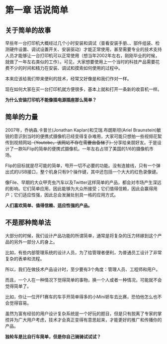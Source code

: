 # 第一章 话说简单

## 关于简单的故事

早些年一台打印机大概经过几个小时安装和调试（查看安装手册、、部件组装、检测硬件设置、调试设置开关、安装驱动）才能正常使用，甚至需要专业的技术支持人员才能够让一台打印机可以正常使用（想当年2002年左右，刚刚毕业的时候，就做了一年左右类似的工作）。可见，大家想要使用上一个当时的科技产品需要花费不少的时间和精力在安装、调试和摸索如何使用的过程中。

本来应该给我们带来便利的技术，经常又好像是和我们作对一样。


现在如何大家在买一台打印机就方便很多，基本上就和打开一条新的收音机一样。

**为什么安装打印机不能像插电源插座那么简单？**


## 简单的力量

2007年，乔纳森.卡普兰(Jonathan Kaplan)和艾瑞.布朗斯坦(Ariel Braunstein)敏锐的意识到当时的便携式摄像机已经变得复杂难用，大家可能只想拍一些视频花絮传到视频网站~~（Youtobe，该网站不存在需要自备梯子）~~分享给亲朋好友。于是设计了一款叫Flip的简单的便携式摄像机，一年左右占领了美国的1/6的摄像机市场。

Flip的目标就是尽可能的简单，甩开一切不必要的功能。没有连接线，只有一个弹出式的USB接口，整个机身只有9个操作键，其中还包括一个大大的红色录像键。

像File、早期的大众甲壳虫汽车以及Twitter这样简单的产品，都会对市场产生深远的影响。它们简单应用，因此能够为大众所接受；它们值得信赖，因此会赢得用户；它们适应性强，因此总会发展处别具一格的应用方式。

**人们喜欢简单、值得信赖、适应性强的产品。**

## 不是那种简单法

大部分的时候，我们设计产品功能的所谓简单，通常是将复杂的压力转嫁到这个产品的另外一部分人的身上。

比如，有些内部管理系统的设计人员，为了给管理者便利，为普通员工设计了非常复杂的表单和流程。

所以，我们在做技术产品设计时，至少要有3个角度：管理人员、工程师和用户。

而且，一个人在一种情况下觉得简单的事物，换一个人或者一种情况，可能就不会觉得简单了。

比如，你让一位开F1赛车的车手开简单得多的小Mini轿车去比赛，恐怕他怎么也不会觉得容易。

虽然为富有经验的用户设计复杂系统是一个好玩的题目，但是只有脱离了专家的掌控并为广大用户考虑，技术才会真正变得有意思起来，才能更好的推广和传播你的产品。

**独轮车是比自行车简单，但是你自己骑骑试试试？**

